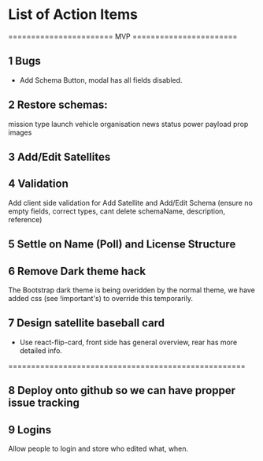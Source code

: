 # List of Action Items

======================= MVP =======================

## 1 Bugs

- Add Schema Button, modal has all fields disabled.

## 2 Restore schemas:

mission type
launch vehicle
organisation
news
status
power
payload
prop
images

## 3 Add/Edit Satellites

## 4 Validation

Add client side validation for Add Satellite and Add/Edit Schema (ensure no empty fields, correct types, cant delete schemaName, description, reference)

## 5 Settle on Name (Poll) and License Structure

## 6 Remove Dark theme hack

The Bootstrap dark theme is being overidden by the normal theme, we have added css (see !important's) to override this temporarily.

## 7 Design satellite baseball card

- Use react-flip-card, front side has general overview, rear has more detailed info.

====================================================

## 8 Deploy onto github so we can have propper issue tracking

## 9 Logins

Allow people to login and store who edited what, when.
